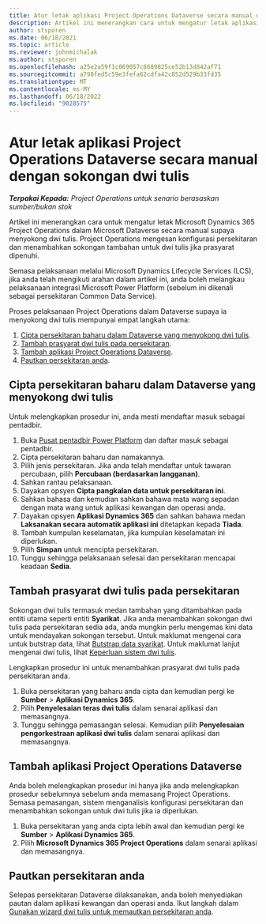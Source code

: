 ```yaml
---
title: Atur letak aplikasi Project Operations Dataverse secara manual dengan sokongan dwi tulis
description: Artikel ini menerangkan cara untuk mengatur letak aplikasi Project Operations Dataverse secara manual supaya menyokong dwi tulis.
author: stsporen
ms.date: 06/18/2021
ms.topic: article
ms.reviewer: johnmichalak
ms.author: stsporen
ms.openlocfilehash: a25e2a59f1c069057c6689825ce52b13d842af71
ms.sourcegitcommit: a798fed5c59e3fefa62cdfa42c852d529b33fd35
ms.translationtype: MT
ms.contentlocale: ms-MY
ms.lasthandoff: 06/18/2022
ms.locfileid: "9028575"
---
```

# <a name="manually-deploy-the-project-operations-dataverse-app-with-dual-write-support"></a>Atur letak aplikasi Project Operations Dataverse secara manual dengan sokongan dwi tulis

_**Terpakai Kepada:** Project Operations untuk senario berasaskan sumber/bukan stok_

Artikel ini menerangkan cara untuk mengatur letak Microsoft Dynamics 365 Project Operations dalam Microsoft Dataverse secara manual supaya menyokong dwi tulis. Project Operations mengesan konfigurasi persekitaran dan menambahkan sokongan tambahan untuk dwi tulis jika prasyarat dipenuhi.

Semasa pelaksanaan melalui Microsoft Dynamics Lifecycle Services (LCS), jika anda telah mengikuti arahan dalam artikel ini, anda boleh melangkau pelaksanaan integrasi Microsoft Power Platform (sebelum ini dikenali sebagai persekitaran Common Data Service).

Proses pelaksanaan Project Operations dalam Dataverse supaya ia menyokong dwi tulis mempunyai empat langkah utama:

1. [Cipta persekitaran baharu dalam Dataverse yang menyokong dwi tulis](#create).
2. [Tambah prasyarat dwi tulis pada persekitaran](#prerequisites).
3. [Tambah aplikasi Project Operations Dataverse](#dataverse).
4. [Pautkan persekitaran anda](#link).

## <a name="create-a-new-environment-in-dataverse-that-supports-dual-write"></a><a name="create"></a>Cipta persekitaran baharu dalam Dataverse yang menyokong dwi tulis

Untuk melengkapkan prosedur ini, anda mesti mendaftar masuk sebagai pentadbir.

1. Buka [Pusat pentadbir Power Platform](https://admin.powerplatform.com) dan daftar masuk sebagai pentadbir.
2. Cipta persekitaran baharu dan namakannya.
3. Pilih jenis persekitaran. Jika anda telah mendaftar untuk tawaran percubaan, pilih **Percubaan (berdasarkan langganan)**.
4. Sahkan rantau pelaksanaan.
5. Dayakan opsyen **Cipta pangkalan data untuk persekitaran ini**. 
6. Sahkan bahasa dan kemudian sahkan bahawa mata wang sepadan dengan mata wang untuk aplikasi kewangan dan operasi anda.
7. Dayakan opsyen **Aplikasi Dynamics 365** dan sahkan bahawa medan **Laksanakan secara automatik aplikasi ini** ditetapkan kepada **Tiada**.
8. Tambah kumpulan keselamatan, jika kumpulan keselamatan ini diperlukan.
9. Pilih **Simpan** untuk mencipta persekitaran.
10. Tunggu sehingga pelaksanaan selesai dan persekitaran mencapai keadaan **Sedia**.

## <a name="add-dual-write-prerequisites-to-the-environment"></a><a name="prerequisites"></a>Tambah prasyarat dwi tulis pada persekitaran

Sokongan dwi tulis termasuk medan tambahan yang ditambahkan pada entiti utama seperti entiti **Syarikat**. Jika anda menambahkan sokongan dwi tulis pada persekitaran sedia ada, anda mungkin perlu mengemas kini data untuk mendayakan sokongan tersebut. Untuk maklumat mengenai cara untuk butstrap data, lihat [Butstrap data syarikat](/dynamics365/fin-ops-core/dev-itpro/data-entities/dual-write/bootstrap-company-data). Untuk maklumat lanjut mengenai dwi tulis, lihat [Keperluan sistem dwi tulis](/dynamics365/fin-ops-core/dev-itpro/data-entities/dual-write/dual-write-system-req).

Lengkapkan prosedur ini untuk menambahkan prasyarat dwi tulis pada persekitaran anda.

1. Buka persekitaran yang baharu anda cipta dan kemudian pergi ke **Sumber** \> **Aplikasi Dynamics 365**.
2. Pilih **Penyelesaian teras dwi tulis** dalam senarai aplikasi dan memasangnya.
3. Tunggu sehingga pemasangan selesai. Kemudian pilih **Penyelesaian pengorkestraan aplikasi dwi tulis** dalam senarai aplikasi dan memasangnya.

## <a name="add-the-project-operations-dataverse-app"></a><a name="dataverse"></a>Tambah aplikasi Project Operations Dataverse

Anda boleh melengkapkan prosedur ini hanya jika anda melengkapkan prosedur sebelumnya sebelum anda memasang Project Operations. Semasa pemasangan, sistem menganalisis konfigurasi persekitaran dan menambahkan sokongan untuk dwi tulis jika ia diperlukan.

1. Buka persekitaran yang anda cipta lebih awal dan kemudian pergi ke **Sumber** \> **Aplikasi Dynamics 365**.
2. Pilih **Microsoft Dynamics 365 Project Operations** dalam senarai aplikasi dan memasangnya.

## <a name="link-your-environments"></a><a name="link"></a>Pautkan persekitaran anda

Selepas persekitaran Dataverse dilaksanakan, anda boleh menyediakan pautan dalam aplikasi kewangan dan operasi anda. Ikut langkah dalam [Gunakan wizard dwi tulis untuk memautkan persekitaran anda](/dynamics365/fin-ops-core/dev-itpro/data-entities/dual-write/link-your-environment).
